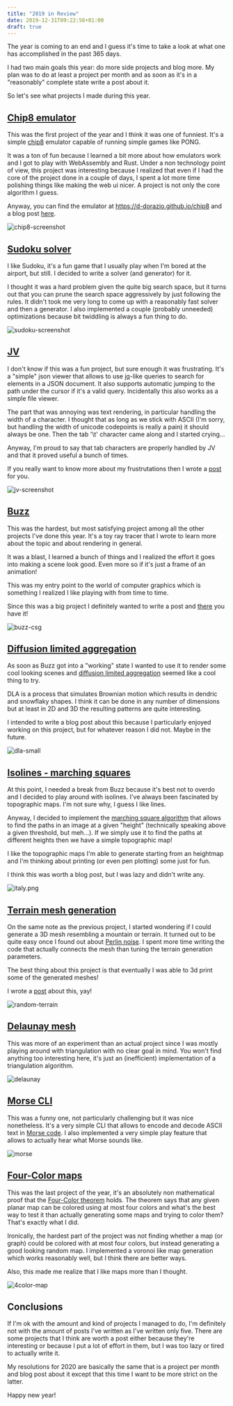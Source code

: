 ```yaml
---
title: "2019 in Review"
date: 2019-12-31T09:22:56+01:00
draft: true
---
```


The year is coming to an end and I guess it's time to take a look at what one
has accomplished in the past 365 days.

I had two main goals this year: do more side projects and blog more. My plan
was to do at least a project per month and as soon as it's in a "reasonably"
complete state write a post about it.

So let's see what projects I made during this year.


## [Chip8 emulator](https://github.com/d-dorazio/chip8)

This was the first project of the year and I think it was one of funniest. It's
a simple [chip8](https://en.wikipedia.org/wiki/CHIP-8) emulator capable of
running simple games like PONG.

It was a ton of fun because I learned a bit more about how emulators work and I
got to play with WebAssembly and Rust. Under a non technology point of view,
this project was interesting because I realized that even if I had the core of
the project done in a couple of days, I spent a lot more time polishing things
like making the web ui nicer. A project is not only the core algorithm I guess.

Anyway, you can find the emulator at <https://d-dorazio.github.io/chip8> and a
blog post [here](/post/chip8-emulator-rs).

![chip8-screenshot](chip8-screenshot.png)


## [Sudoku solver](https://github.com/d-dorazio/sudoku-rs)

I like Sudoku, it's a fun game that I usually play when I'm bored at the
airport, but still. I decided to write a solver (and generator) for it.

I thought it was a hard problem given the quite big search space, but it turns
out that you can prune the search space aggressively by just following the
rules. It didn't took me very long to come up with a reasonably fast solver and
then a generator. I also implemented a couple (probably unneeded) optimizations
because bit twiddling is always a fun thing to do.

![sudoku-screenshot](sudoku-screenshot.png)


## [JV](https://github.com/d-dorazio/jv)

I don't know if this was a fun project, but sure enough it was frustrating.
It's a "simple" json viewer that allows to use
[jq](https://stedolan.github.io/jq/)-like queries to search for elements in a
JSON document. It also supports automatic jumping to the path under the cursor
if it's a valid query. Incidentally this also works as a simple file viewer.

The part that was annoying was text rendering, in particular handling the width
of a character. I thought that as long as we stick with ASCII (I'm sorry, but
handling the width of unicode codepoints is really a pain) it should always be
one. Then the tab '\t' character came along and I started crying...

Anyway, I'm proud to say that tab characters are properly handled by JV and
that it proved useful a bunch of times.

If you really want to know more about my frustrutations then I wrote a
[post](/post/jv) for you.

![jv-screenshot](jv-screenshot.png)


## [Buzz](https://github.com/d-dorazio/r3d)

This was the hardest, but most satisfying project among all the other projects
I've done this year. It's a toy ray tracer that I wrote to learn more about the
topic and about rendering in general.

It was a blast, I learned a bunch of things and I realized the effort it goes
into making a scene look good. Even more so if it's just a frame of an
animation!

This was my entry point to the world of computer graphics which is something I
realized I like playing with from time to time.

Since this was a big project I definitely wanted to write a post and
[there](/post/buzz) you have it!

![buzz-csg](/post/buzz/csg.png)


## [Diffusion limited aggregation](https://github.com/d-dorazio/dla)

As soon as Buzz got into a "working" state I wanted to use it to render some
cool looking scenes and [diffusion limited
aggregation](https://en.wikipedia.org/wiki/Diffusion-limited_aggregation)
seemed like a cool thing to try.

DLA is a process that simulates Brownian motion which results in dendric and
snowflaky shapes. I think it can be done in any number of dimensions but at
least in 2D and 3D the resulting patterns are quite interesting.

I intended to write a blog post about this because I particularly enjoyed
working on this project, but for whatever reason I did not. Maybe in the
future.

<img src="/post/2019-in-review/dla-small.png" alt="dla-small" class="image-centered">


## [Isolines - marching squares](https://github.com/d-dorazio/marching-squares-rs)

At this point, I needed a break from Buzz because it's best not to overdo and I
decided to play around with isolines. I've always been fascinated by
topographic maps. I'm not sure why, I guess I like lines.

Anyway, I decided to implement the [marching square
algorithm](https://en.wikipedia.org/wiki/Marching_squares) that allows to find
the paths in an image at a given "height" (technically speaking above a given
threshold, but meh...). If we simply use it to find the paths at different
heights then we have a simple topographic map!

I like the topographic maps I'm able to generate starting from an heightmap and
I'm thinking about printing (or even pen plotting) some just for fun.

I think this was worth a blog post, but I was lazy and didn't write any.

![italy.png](italy.png)

## [Terrain mesh generation](https://github.com/d-dorazio/terrain-mesh)

On the same note as the previous project, I started wondering if I could
generate a 3D mesh resembling a mountain or terrain. It turned out to be quite
easy once I found out about [Perlin
noise](https://en.wikipedia.org/wiki/Perlin_noise). I spent more time writing
the code that actually connects the mesh than tuning the terrain generation
parameters.

The best thing about this project is that eventually I was able to 3d print
some of the generated meshes!

I wrote a [post](/post/terrain-mesh-from-noise) about this, yay!

![random-terrain](/post/terrain-mesh/terrain.png)


## [Delaunay mesh](https://github.com/d-dorazio/delaunay-mesh)

This was more of an experiment than an actual project since I was mostly
playing around with triangulation with no clear goal in mind. You won't find
anything too interesting here, it's just an (inefficient) implementation of a
triangulation algorithm.

![delaunay](delaunay.png)


## [Morse CLI](https://github.com/d-dorazio/morse)

This was a funny one, not particularly challenging but it was nice nonetheless.
It's a very simple CLI that allows to encode and decode ASCII text in [Morse
code](https://en.wikipedia.org/wiki/Morse_code). I also implemented a very
simple play feature that allows to actually hear what Morse sounds like.

![morse](morse-screenshot.png)


## [Four-Color maps](https://github.com/d-dorazio/4color-map)

This was the last project of the year, it's an absolutely non mathematical
proof that the [Four-Color
theorem](https://en.wikipedia.org/wiki/Four_color_theorem) holds. The theorem
says that any given planar map can be colored using at most four colors and
what's the best way to test it than actually generating some maps and trying to
color them? That's exactly what I did.

Ironically, the hardest part of the project was not finding whether a map (or
graph) could be colored with at most four colors, but instead generating a good
looking random map. I implemented a voronoi like map generation which works
reasonably well, but I think there are better ways.

Also, this made me realize that I like maps more than I thought.

![4color-map](4color-map.svg)


## Conclusions

If I'm ok with the amount and kind of projects I managed to do, I'm definitely
not with the amount of posts I've written as I've written only five. There are
some projects that I think are worth a post either because they're interesting
or because I put a lot of effort in them, but I was too lazy or tired to
actually write it.

My resolutions for 2020 are basically the same that is a project per month and
blog post about it except that this time I want to be more strict on the latter.

Happy new year!
